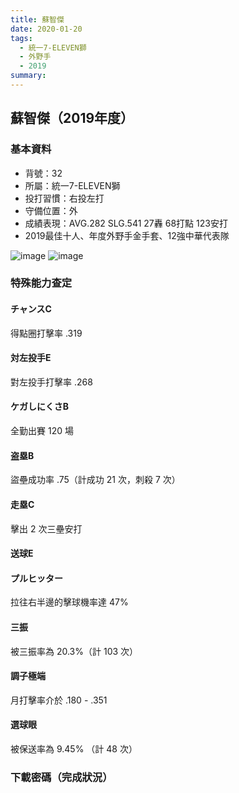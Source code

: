 ```yaml
---
title: 蘇智傑
date: 2020-01-20
tags:
  - 統一7-ELEVEN獅
  - 外野手
  - 2019
summary: 
---
```


## 蘇智傑（2019年度）

### 基本資料
- 背號：32
- 所屬：統一7-ELEVEN獅
- 投打習慣：右投左打
- 守備位置：外
- 成績表現：AVG.282 SLG.541 27轟 68打點 123安打
- 2019最佳十人、年度外野手金手套、12強中華代表隊

![image](https://i.imgur.com/iWXXI8K.jpeg)
![image](https://i.imgur.com/1UPJ683.jpeg)

### 特殊能力查定
#### チャンスC
得點圈打擊率 .319
#### 対左投手E
對左投手打擊率 .268
#### ケガしにくさB
全勤出賽 120 場
#### 盗塁B
盜壘成功率 .75（計成功 21 次，刺殺 7 次）
#### 走塁C
擊出 2 次三壘安打
#### 送球E
#### プルヒッター
拉往右半邊的擊球機率達 47%
#### 三振
被三振率為 20.3%（計 103 次）
#### 調子極端
月打擊率介於 .180 - .351
#### 選球眼
被保送率為 9.45% （計 48 次）

### 下載密碼（完成狀況）